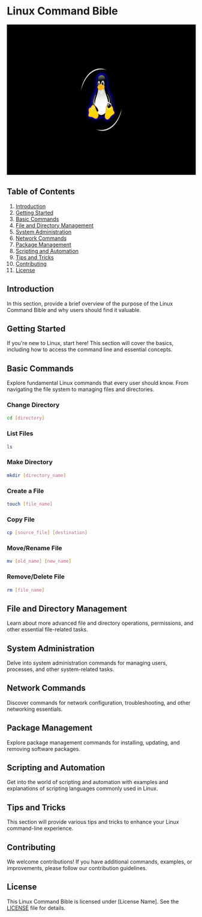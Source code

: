 # Linux Command Bible

<p align="center">
  <img src="https://github.com/kanchana66/Linux-Bible/blob/main/res/linux.gif" width="auto" height="400" />
</p>



## Table of Contents

1. [Introduction](#introduction)
2. [Getting Started](#getting-started)
3. [Basic Commands](#basic-commands)
4. [File and Directory Management](#file-and-directory-management)
5. [System Administration](#system-administration)
6. [Network Commands](#network-commands)
7. [Package Management](#package-management)
8. [Scripting and Automation](#scripting-and-automation)
9. [Tips and Tricks](#tips-and-tricks)
10. [Contributing](#contributing)
11. [License](#license)

## Introduction

In this section, provide a brief overview of the purpose of the Linux Command Bible and why users should find it valuable.

## Getting Started

If you're new to Linux, start here! This section will cover the basics, including how to access the command line and essential concepts.

## Basic Commands

Explore fundamental Linux commands that every user should know. From navigating the file system to managing files and directories.

### Change Directory
```bash
cd [directory]
```
### List Files
```bash
ls
```
### Make Directory
```bash
mkdir [directory_name]
```
### Create a File
```bash
touch [file_name]
```
### Copy File
```bash
cp [source_file] [destination]
```
### Move/Rename File
```bash
mv [old_name] [new_name]
```
### Remove/Delete File
```bash
rm [file_name]
```

## File and Directory Management

Learn about more advanced file and directory operations, permissions, and other essential file-related tasks.

## System Administration

Delve into system administration commands for managing users, processes, and other system-related tasks.

## Network Commands

Discover commands for network configuration, troubleshooting, and other networking essentials.

## Package Management

Explore package management commands for installing, updating, and removing software packages.

## Scripting and Automation

Get into the world of scripting and automation with examples and explanations of scripting languages commonly used in Linux.

## Tips and Tricks

This section will provide various tips and tricks to enhance your Linux command-line experience.

## Contributing

We welcome contributions! If you have additional commands, examples, or improvements, please follow our contribution guidelines.

## License

This Linux Command Bible is licensed under [License Name]. See the [LICENSE](LICENSE) file for details.

